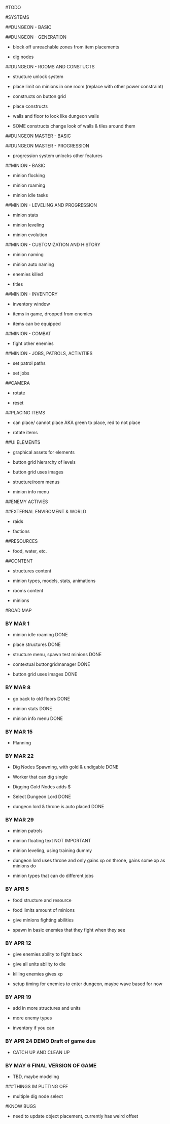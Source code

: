 #TODO

#SYSTEMS

##DUNGEON - BASIC

##DUNGEON - GENERATION

- block off unreachable zones from item placements

- dig nodes

##DUNGEON - ROOMS AND CONSTUCTS

- structure unlock system

- place limit on minions in one room (replace with other power constraint)

- constructs on button grid

- place constructs

- walls and floor to look like dungeon walls

- SOME constructs change look of walls & tiles around them

##DUNGEON MASTER - BASIC

##DUNGEON MASTER - PROGRESSION

- progression system unlocks other features

##MINION - BASIC

- minion flocking

- minion roaming

- minion idle tasks

##MINION - LEVELING AND PROGRESSION

- minion stats

- minion leveling

- minion evolution

##MINION - CUSTOMIZATION AND HISTORY

- minion naming

- minion auto naming

- enemies killed

- titles

##MINION - INVENTORY

- inventory window

- items in game, dropped from enemies

- items can be equipped

##MINION - COMBAT

- fight other enemies

##MINION - JOBS, PATROLS, ACTIVITIES

- set patrol paths

- set jobs

##CAMERA

- rotate

- reset

##PLACING ITEMS

- can place/ cannot place AKA green to place, red to not place

- rotate items

##UI ELEMENTS

- graphical assets for elements

- button grid hierarchy of levels

- button grid uses images

- structure/room menus

- minion info menu

##ENEMY ACTIVIES

##EXTERNAL ENVIROMENT & WORLD

- raids

- factions

##RESOURCES

- food, water, etc.

##CONTENT

- structures content

- minion types, models, stats, animations

- rooms content

- minions 

#ROAD MAP

### BY MAR 1

- minion idle roaming DONE

- place structures DONE

- structure menu, spawn test minions DONE

- contextual buttongridmanager DONE

- button grid uses images DONE 

### BY MAR 8

- go back to old floors DONE

- minion stats DONE

- minion info menu DONE

### BY MAR 15

- Planning

### BY MAR 22

- Dig Nodes Spawning, with gold & undigable DONE

- Worker that can dig single

- Digging Gold Nodes adds $

- Select Dungeon Lord DONE 

- dungeon lord & throne is auto placed DONE

### BY MAR 29

- minion patrols

- minion floating text NOT IMPORTANT

- minion leveling, using training dummy

- dungeon lord uses throne and only gains xp on throne, gains some xp as minions do

- minion types that can do different jobs

### BY APR 5

- food structure and resource

- food limits amount of minions

- give minions fighting abilities

- spawn in basic enemies that they fight when they see

### BY APR 12

- give enemies ability to fight back

- give all units ability to die

- killing enemies gives xp

- setup timing for enemies to enter dungeon, maybe wave based for now

### BY APR 19

- add in more structures and units

- more enemy types

- inventory if you can

### BY APR 24 DEMO Draft of game due

- CATCH UP AND CLEAN UP

### BY MAY 6 FINAL VERSION OF GAME

- TBD, maybe modeling

###THINGS IM PUTTING OFF

- multiple dig node select

#KNOW BUGS

- need to update object placement, currently has weird offset

